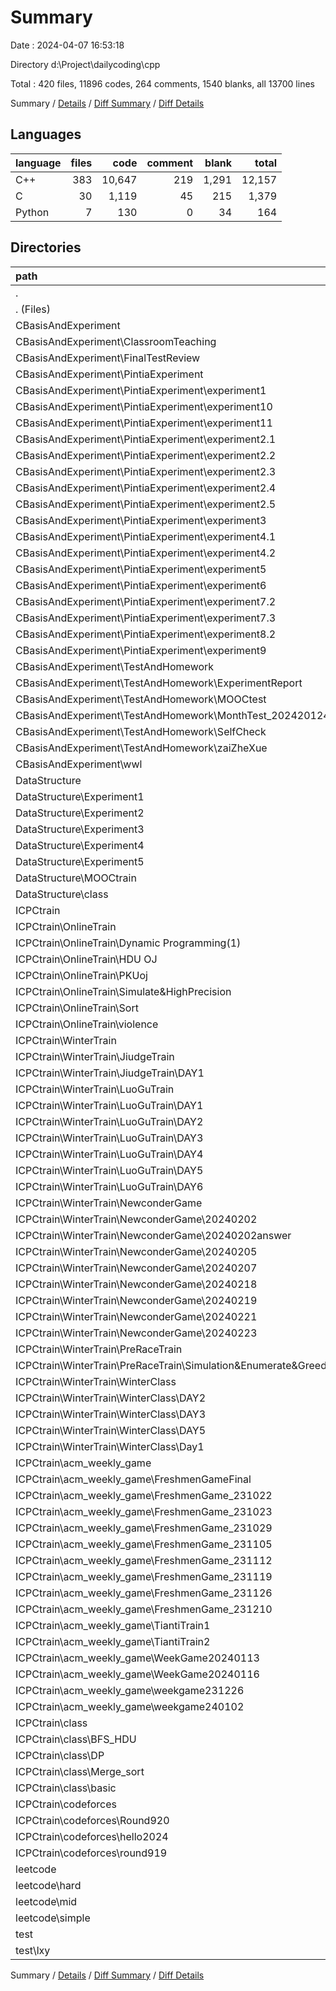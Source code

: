 # Summary

Date : 2024-04-07 16:53:18

Directory d:\\Project\\dailycoding\\cpp

Total : 420 files,  11896 codes, 264 comments, 1540 blanks, all 13700 lines

Summary / [Details](details.md) / [Diff Summary](diff.md) / [Diff Details](diff-details.md)

## Languages
| language | files | code | comment | blank | total |
| :--- | ---: | ---: | ---: | ---: | ---: |
| C++ | 383 | 10,647 | 219 | 1,291 | 12,157 |
| C | 30 | 1,119 | 45 | 215 | 1,379 |
| Python | 7 | 130 | 0 | 34 | 164 |

## Directories
| path | files | code | comment | blank | total |
| :--- | ---: | ---: | ---: | ---: | ---: |
| . | 420 | 11,896 | 264 | 1,540 | 13,700 |
| . (Files) | 1 | 13 | 0 | 3 | 16 |
| CBasisAndExperiment | 144 | 3,009 | 67 | 313 | 3,389 |
| CBasisAndExperiment\\ClassroomTeaching | 4 | 85 | 3 | 11 | 99 |
| CBasisAndExperiment\\FinalTestReview | 9 | 144 | 0 | 7 | 151 |
| CBasisAndExperiment\\PintiaExperiment | 112 | 2,178 | 50 | 248 | 2,476 |
| CBasisAndExperiment\\PintiaExperiment\\experiment1 | 2 | 16 | 0 | 5 | 21 |
| CBasisAndExperiment\\PintiaExperiment\\experiment10 | 8 | 90 | 1 | 4 | 95 |
| CBasisAndExperiment\\PintiaExperiment\\experiment11 | 5 | 100 | 0 | 9 | 109 |
| CBasisAndExperiment\\PintiaExperiment\\experiment2.1 | 5 | 25 | 0 | 5 | 30 |
| CBasisAndExperiment\\PintiaExperiment\\experiment2.2 | 5 | 29 | 0 | 7 | 36 |
| CBasisAndExperiment\\PintiaExperiment\\experiment2.3 | 8 | 98 | 3 | 23 | 124 |
| CBasisAndExperiment\\PintiaExperiment\\experiment2.4 | 6 | 93 | 2 | 12 | 107 |
| CBasisAndExperiment\\PintiaExperiment\\experiment2.5 | 2 | 37 | 2 | 10 | 49 |
| CBasisAndExperiment\\PintiaExperiment\\experiment3 | 8 | 119 | 6 | 16 | 141 |
| CBasisAndExperiment\\PintiaExperiment\\experiment4.1 | 10 | 158 | 10 | 15 | 183 |
| CBasisAndExperiment\\PintiaExperiment\\experiment4.2 | 10 | 259 | 0 | 18 | 277 |
| CBasisAndExperiment\\PintiaExperiment\\experiment5 | 1 | 14 | 1 | 6 | 21 |
| CBasisAndExperiment\\PintiaExperiment\\experiment6 | 10 | 303 | 6 | 31 | 340 |
| CBasisAndExperiment\\PintiaExperiment\\experiment7.2 | 8 | 221 | 12 | 18 | 251 |
| CBasisAndExperiment\\PintiaExperiment\\experiment7.3 | 8 | 185 | 0 | 11 | 196 |
| CBasisAndExperiment\\PintiaExperiment\\experiment8.2 | 11 | 309 | 5 | 44 | 358 |
| CBasisAndExperiment\\PintiaExperiment\\experiment9 | 5 | 122 | 2 | 14 | 138 |
| CBasisAndExperiment\\TestAndHomework | 18 | 522 | 14 | 41 | 577 |
| CBasisAndExperiment\\TestAndHomework\\ExperimentReport | 5 | 220 | 9 | 25 | 254 |
| CBasisAndExperiment\\TestAndHomework\\MOOCtest | 1 | 22 | 0 | 0 | 22 |
| CBasisAndExperiment\\TestAndHomework\\MonthTest_202420124 | 6 | 164 | 5 | 12 | 181 |
| CBasisAndExperiment\\TestAndHomework\\SelfCheck | 5 | 103 | 0 | 3 | 106 |
| CBasisAndExperiment\\TestAndHomework\\zaiZheXue | 1 | 13 | 0 | 1 | 14 |
| CBasisAndExperiment\\wwl | 1 | 80 | 0 | 6 | 86 |
| DataStructure | 18 | 778 | 28 | 169 | 975 |
| DataStructure\\Experiment1 | 4 | 147 | 16 | 36 | 199 |
| DataStructure\\Experiment2 | 3 | 96 | 0 | 28 | 124 |
| DataStructure\\Experiment3 | 4 | 190 | 6 | 41 | 237 |
| DataStructure\\Experiment4 | 4 | 290 | 6 | 47 | 343 |
| DataStructure\\Experiment5 | 1 | 11 | 0 | 3 | 14 |
| DataStructure\\MOOCtrain | 1 | 15 | 0 | 5 | 20 |
| DataStructure\\class | 1 | 29 | 0 | 9 | 38 |
| ICPCtrain | 236 | 7,411 | 135 | 973 | 8,519 |
| ICPCtrain\\OnlineTrain | 19 | 440 | 5 | 116 | 561 |
| ICPCtrain\\OnlineTrain\\Dynamic Programming(1) | 3 | 95 | 1 | 37 | 133 |
| ICPCtrain\\OnlineTrain\\HDU OJ | 2 | 43 | 0 | 5 | 48 |
| ICPCtrain\\OnlineTrain\\PKUoj | 1 | 7 | 0 | 1 | 8 |
| ICPCtrain\\OnlineTrain\\Simulate&HighPrecision | 3 | 74 | 1 | 10 | 85 |
| ICPCtrain\\OnlineTrain\\Sort | 6 | 92 | 0 | 35 | 127 |
| ICPCtrain\\OnlineTrain\\violence | 4 | 129 | 3 | 28 | 160 |
| ICPCtrain\\WinterTrain | 122 | 3,860 | 98 | 586 | 4,544 |
| ICPCtrain\\WinterTrain\\JiudgeTrain | 8 | 518 | 2 | 67 | 587 |
| ICPCtrain\\WinterTrain\\JiudgeTrain\\DAY1 | 8 | 518 | 2 | 67 | 587 |
| ICPCtrain\\WinterTrain\\LuoGuTrain | 26 | 947 | 12 | 105 | 1,064 |
| ICPCtrain\\WinterTrain\\LuoGuTrain\\DAY1 | 5 | 284 | 1 | 28 | 313 |
| ICPCtrain\\WinterTrain\\LuoGuTrain\\DAY2 | 4 | 164 | 9 | 11 | 184 |
| ICPCtrain\\WinterTrain\\LuoGuTrain\\DAY3 | 5 | 143 | 2 | 21 | 166 |
| ICPCtrain\\WinterTrain\\LuoGuTrain\\DAY4 | 8 | 236 | 0 | 38 | 274 |
| ICPCtrain\\WinterTrain\\LuoGuTrain\\DAY5 | 2 | 6 | 0 | 3 | 9 |
| ICPCtrain\\WinterTrain\\LuoGuTrain\\DAY6 | 2 | 114 | 0 | 4 | 118 |
| ICPCtrain\\WinterTrain\\NewconderGame | 60 | 1,556 | 42 | 288 | 1,886 |
| ICPCtrain\\WinterTrain\\NewconderGame\\20240202 | 12 | 359 | 6 | 43 | 408 |
| ICPCtrain\\WinterTrain\\NewconderGame\\20240202answer | 4 | 98 | 1 | 23 | 122 |
| ICPCtrain\\WinterTrain\\NewconderGame\\20240205 | 11 | 294 | 29 | 47 | 370 |
| ICPCtrain\\WinterTrain\\NewconderGame\\20240207 | 5 | 175 | 0 | 20 | 195 |
| ICPCtrain\\WinterTrain\\NewconderGame\\20240218 | 4 | 92 | 1 | 33 | 126 |
| ICPCtrain\\WinterTrain\\NewconderGame\\20240219 | 10 | 219 | 0 | 46 | 265 |
| ICPCtrain\\WinterTrain\\NewconderGame\\20240221 | 8 | 174 | 0 | 49 | 223 |
| ICPCtrain\\WinterTrain\\NewconderGame\\20240223 | 6 | 145 | 5 | 27 | 177 |
| ICPCtrain\\WinterTrain\\PreRaceTrain | 1 | 148 | 0 | 5 | 153 |
| ICPCtrain\\WinterTrain\\PreRaceTrain\\Simulation&Enumerate&Greedy | 1 | 148 | 0 | 5 | 153 |
| ICPCtrain\\WinterTrain\\WinterClass | 27 | 691 | 42 | 121 | 854 |
| ICPCtrain\\WinterTrain\\WinterClass\\DAY2 | 4 | 133 | 0 | 18 | 151 |
| ICPCtrain\\WinterTrain\\WinterClass\\DAY3 | 12 | 199 | 35 | 50 | 284 |
| ICPCtrain\\WinterTrain\\WinterClass\\DAY5 | 3 | 66 | 3 | 17 | 86 |
| ICPCtrain\\WinterTrain\\WinterClass\\Day1 | 8 | 293 | 4 | 36 | 333 |
| ICPCtrain\\acm_weekly_game | 75 | 2,481 | 22 | 227 | 2,730 |
| ICPCtrain\\acm_weekly_game\\FreshmenGameFinal | 4 | 97 | 1 | 7 | 105 |
| ICPCtrain\\acm_weekly_game\\FreshmenGame_231022 | 1 | 15 | 2 | 5 | 22 |
| ICPCtrain\\acm_weekly_game\\FreshmenGame_231023 | 5 | 100 | 1 | 12 | 113 |
| ICPCtrain\\acm_weekly_game\\FreshmenGame_231029 | 5 | 149 | 0 | 8 | 157 |
| ICPCtrain\\acm_weekly_game\\FreshmenGame_231105 | 3 | 92 | 2 | 4 | 98 |
| ICPCtrain\\acm_weekly_game\\FreshmenGame_231112 | 4 | 153 | 0 | 4 | 157 |
| ICPCtrain\\acm_weekly_game\\FreshmenGame_231119 | 5 | 179 | 6 | 7 | 192 |
| ICPCtrain\\acm_weekly_game\\FreshmenGame_231126 | 6 | 139 | 0 | 11 | 150 |
| ICPCtrain\\acm_weekly_game\\FreshmenGame_231210 | 4 | 158 | 2 | 4 | 164 |
| ICPCtrain\\acm_weekly_game\\TiantiTrain1 | 10 | 459 | 3 | 74 | 536 |
| ICPCtrain\\acm_weekly_game\\TiantiTrain2 | 11 | 361 | 1 | 52 | 414 |
| ICPCtrain\\acm_weekly_game\\WeekGame20240113 | 5 | 221 | 0 | 22 | 243 |
| ICPCtrain\\acm_weekly_game\\WeekGame20240116 | 2 | 72 | 0 | 3 | 75 |
| ICPCtrain\\acm_weekly_game\\weekgame231226 | 7 | 204 | 4 | 11 | 219 |
| ICPCtrain\\acm_weekly_game\\weekgame240102 | 3 | 82 | 0 | 3 | 85 |
| ICPCtrain\\class | 8 | 258 | 5 | 27 | 290 |
| ICPCtrain\\class\\BFS_HDU | 1 | 17 | 1 | 6 | 24 |
| ICPCtrain\\class\\DP | 3 | 120 | 0 | 4 | 124 |
| ICPCtrain\\class\\Merge_sort | 2 | 90 | 4 | 11 | 105 |
| ICPCtrain\\class\\basic | 2 | 31 | 0 | 6 | 37 |
| ICPCtrain\\codeforces | 12 | 372 | 5 | 17 | 394 |
| ICPCtrain\\codeforces\\Round920 | 6 | 206 | 5 | 6 | 217 |
| ICPCtrain\\codeforces\\hello2024 | 2 | 47 | 0 | 2 | 49 |
| ICPCtrain\\codeforces\\round919 | 4 | 119 | 0 | 9 | 128 |
| leetcode | 17 | 509 | 21 | 50 | 580 |
| leetcode\\hard | 2 | 31 | 2 | 5 | 38 |
| leetcode\\mid | 6 | 166 | 18 | 18 | 202 |
| leetcode\\simple | 9 | 312 | 1 | 27 | 340 |
| test | 4 | 176 | 13 | 32 | 221 |
| test\\lxy | 4 | 176 | 13 | 32 | 221 |

Summary / [Details](details.md) / [Diff Summary](diff.md) / [Diff Details](diff-details.md)